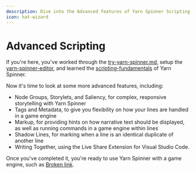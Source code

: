 ```yaml
---
description: Dive into the Advanced features of Yarn Spinner Scripting.
icon: hat-wizard
---
```


# Advanced Scripting

If you're here, you've worked through the [try-yarn-spinner.md](../../../try-yarn-spinner.md "mention"), setup the [yarn-spinner-editor](../../yarn-spinner-editor/ "mention"), and learned the [scripting-fundamentals](../../scripting-fundamentals/ "mention") of Yarn Spinner.

Now it's time to look at some more advanced features, including:

* Node Groups, Storylets, and Saliency, for complex, responsive storytelling with Yarn Spinner
* Tags and Metadata, to give you flexibility on how your lines are handled in a game engine
* Markup, for providing hints on how narrative text should be displayed, as well as running commands in a game engine within lines
* Shadow Lines, for marking when a line is an identical duplicate of another line
* Writing Together, using the Live Share Extension for Visual Studio Code.

Once you've completed it, you're ready to use Yarn Spinner with a game engine, such as [Broken link](broken-reference "mention").

